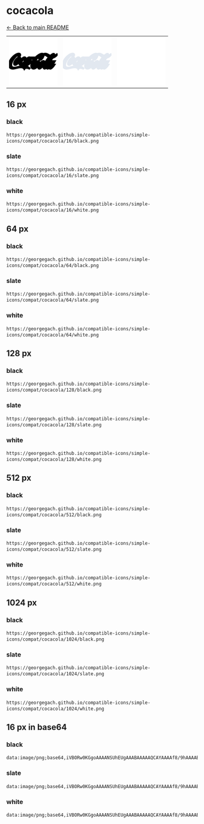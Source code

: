 # cocacola

[← Back to main README](../../README.md)

<table><tr>
  <td><img src="./128/black.png" width="128" alt="cocacola black icon" /></td>
  <td><img src="./128/slate.png" width="128" alt="cocacola slate icon" /></td>
  <td><img src="./128/white.png" width="128" alt="cocacola white icon" /></td>
</tr></table>

## 16 px

### black
```
https://georgegach.github.io/compatible-icons/simple-icons/compat/cocacola/16/black.png
```

### slate
```
https://georgegach.github.io/compatible-icons/simple-icons/compat/cocacola/16/slate.png
```

### white
```
https://georgegach.github.io/compatible-icons/simple-icons/compat/cocacola/16/white.png
```

## 64 px

### black
```
https://georgegach.github.io/compatible-icons/simple-icons/compat/cocacola/64/black.png
```

### slate
```
https://georgegach.github.io/compatible-icons/simple-icons/compat/cocacola/64/slate.png
```

### white
```
https://georgegach.github.io/compatible-icons/simple-icons/compat/cocacola/64/white.png
```

## 128 px

### black
```
https://georgegach.github.io/compatible-icons/simple-icons/compat/cocacola/128/black.png
```

### slate
```
https://georgegach.github.io/compatible-icons/simple-icons/compat/cocacola/128/slate.png
```

### white
```
https://georgegach.github.io/compatible-icons/simple-icons/compat/cocacola/128/white.png
```

## 512 px

### black
```
https://georgegach.github.io/compatible-icons/simple-icons/compat/cocacola/512/black.png
```

### slate
```
https://georgegach.github.io/compatible-icons/simple-icons/compat/cocacola/512/slate.png
```

### white
```
https://georgegach.github.io/compatible-icons/simple-icons/compat/cocacola/512/white.png
```

## 1024 px

### black
```
https://georgegach.github.io/compatible-icons/simple-icons/compat/cocacola/1024/black.png
```

### slate
```
https://georgegach.github.io/compatible-icons/simple-icons/compat/cocacola/1024/slate.png
```

### white
```
https://georgegach.github.io/compatible-icons/simple-icons/compat/cocacola/1024/white.png
```

## 16 px in base64

### black
```
data:image/png;base64,iVBORw0KGgoAAAANSUhEUgAAABAAAAAQCAYAAAAf8/9hAAAABmJLR0QA/wD/AP+gvaeTAAAAx0lEQVQ4je3RIU9CYRQG4OdecXNYCHRGMCm/wGRk8BMYP4LfYKEyNZIoNjLRYHKOoFE37kZkWjCoFyznzhsIblbe7ex9v3fnO++387HHv5EENzHGGt0dfR1cIsUHrtDHcwWneMAbDjHAEU5wHNWOsFvUMcEWr5Bhhc8wCy7rxwjpYRneTYT7wgtybEqXNuEVw75LuqjzFAeYYoZFnHOMYphoTkPnwWtkCa5xhjnucYEG3uNlLTyhilrsIMUQdzsWLvH7O3v8AT/kBje8J7IPYwAAAABJRU5ErkJggg==
```

### slate
```
data:image/png;base64,iVBORw0KGgoAAAANSUhEUgAAABAAAAAQCAYAAAAf8/9hAAAABmJLR0QA/wD/AP+gvaeTAAABEElEQVQ4je2RIUtDcRTFf+c+H4hjoLAgBqfBpH4Di5hEP4OfRpA1EYdY7Daz0WASNGgUtmfY2iYyg9v7H8MmiMZF/cEtl8O593Dgn6kRQKvbXw18YRjUFxf2f4pande9TD5EhBPvCp3aPgA/qd15W0flnVAPnCMfYc1irSlcSYmKxC4gw2VAzbBj2wqdq+j2ClAFqYqdG4aCfPLfEJNL3KdEitCxoYG9hDhzKpt66faHCQrByviKR0I54MnExKzEZN+jWbEVhszWFdI10BbKBKXQieHjS4vHRhLlZDWYGQ0LFZ1+k/CGFA9OvgW2Zeol9BHPgTdJeiQ0Z6V5HDVwKGWN5aXqza9abMu2pq33L/EJf6p7IhRZTmcAAAAASUVORK5CYII=
```

### white
```
data:image/png;base64,iVBORw0KGgoAAAANSUhEUgAAABAAAAAQCAYAAAAf8/9hAAAABmJLR0QA/wD/AP+gvaeTAAAA10lEQVQ4je3Rvy6EQRSG8d8smwiNQo9CtdyBRilcgrgI16DRCluqNDq1UqHaiIKSxJcohWYVy+ZVmE1kNyrtPsnJnHNmMu/5w5R/UyDJKs7QL6Xsjj9KsoNDtPCBE+zjYTZJBz28oZ3kAHNYw0K17Sp2gSWcI3iSpEnymmSQH0bnb/82SS/JXpKXmusm6ZQkn2iwUlW+0K4KqWXDEDNj3W22avISV3iu8RDHGIzGMPYR9NGUJKdYxx1usIVlvOMRG7jHPBbrDFo4KqVcT6wlSUlSJi6m/Mk3pfd2vr/qaoUAAAAASUVORK5CYII=
```

